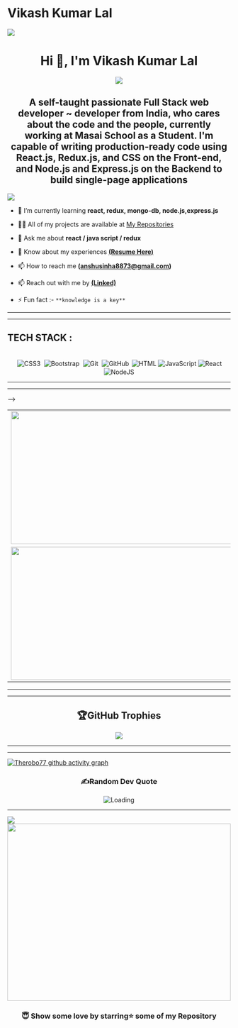 # Vikash Kumar Lal


 

<!-- ![MasterHead](https://www.pramukhdigital.com/wp-content/uploads/2018/07/New-PNC-Animated-Banners.gif) -->


<!-- /*profile viewer source!*/ -->


<!--
comparison with suraj-996
 <img src="https://camo.githubusercontent.com/416e0ec787850a66ce0eced8c153a172eeab4341c294da1c9465e485866ebb0d/68747470733a2f2f6769746875622d726561646d652d73747265616b2d73746174732e6865726f6b756170702e636f6d3f757365723d737572616a2d393936267468656d653d746f6b796f6e6967687426626f726465725f7261646975733d3130" />

<img src="https://camo.githubusercontent.com/1b36ff5960d4013b2c5d2d34c1bced3b348b6b6b03b15a8b1b46e222372c99b8/687474703a2f2f6769746875622d726561646d652d73747265616b2d73746174732e6865726f6b756170702e636f6d3f757365723d546865726f626f3737267468656d653d746f6b796f6e696768745f64756f26646174655f666f726d61743d6a2532304d25354225323059253544" />
 -->
 
 <img src="https://camo.githubusercontent.com/fe036730cd3a294b1009c646183c70bbf1d2d17f2c03490f13e6d00dfe96ec78/68747470733a2f2f64657a696e65627261696e7a2e636f6d2f696d616765732f7765622d64657369676e2d6769662e676966" />

<h1 align="center">Hi 👋, I'm Vikash Kumar Lal</h1>

<div align="center">
 <img  src="https://readme-typing-svg.herokuapp.com/?lines=Full+Stack+Developer;Web+Developer;Quick+learner;Self+Motivated;Problem+Solver;&color=teal&center=true"  />
</div>

<h2 align="center">A self-taught passionate Full Stack web developer ~ developer from India, who cares about the code and the people, currently working at Masai School as a Student. I'm capable of writing production-ready code using React.js, Redux.js, and CSS on the Front-end, and Node.js and Express.js on the Backend to build single-page applications</h2>

<!-- <img align=center src="https://raw.githubusercontent.com/andreasbm/readme/master/assets/lines/colored.png" /> -->

<!-- PROFILE VIEWS -->
<!-- <img align=center src="https://visitcount.itsvg.in/api?id=Therobo77&icon=10&color=0" /> -->
<img src="https://camo.githubusercontent.com/ce380e1e85f538d898c80023c1d97f09916e7eb66266eda50ed7a66a3482544f/68747470733a2f2f6b6f6d617265762e636f6d2f67687076632f3f757365726e616d653d4e617a6d75735361796164267374796c653d666c61742d737175617265"/>

<!--  -->


- 🌱 I’m currently learning **react, redux, mongo-db, node.js,express.js**

- 👨‍💻 All of my projects are available at [My Repositories](https://github.com/Therobo77?tab=repositories)

- 💬 Ask me about **react / java script / redux**

- 📄 Know about my experiences **[(Resume Here)](https://drive.google.com/file/d/1wyFZwCnJ-66v5QzVW64iw8A0B4UEMwQk/view?usp=sharing)**

- 📫 How to reach me **(anshusinha8873@gmail.com)**

- 📫 Reach out with me by  **[(Linked)](https://www.linkedin.com/in/vikashlal7722/)**

- ⚡ Fun fact :- `**knowledge is a key**`

--------------------------------------------------------------------------------------------------------------------------------------------------------------
--------------------------------------------------------------------------------------------------------------------------------------------------------------
<!-- <img align=center src="https://raw.githubusercontent.com/andreasbm/readme/master/assets/lines/colored.png" /> -->

<!-- user-image (NAZMIN)
<img align=center src="https://user-images.githubusercontent.com/105915742/200315793-960ce749-3d2f-4f30-85d6-96e3116426f0.gif" /> -->

## TECH STACK :

<p align="center">
 
<br/>
<img alt="CSS3" src="https://img.shields.io/badge/css3%20-%231572B6.svg?&style=for-the-badge&logo=css3&logoColor=white" style="margin:2px;"/>
<img alt="Bootstrap" src="https://img.shields.io/badge/bootstrap%20-%23563D7C.svg?&style=for-the-badge&logo=bootstrap&logoColor=white" style="margin:2px;"/>
<img alt="Git" src="https://img.shields.io/badge/git%20-%23F05033.svg?&style=for-the-badge&logo=git&logoColor=white" style="margin:2px;"/>
<img alt="GitHub" src="https://img.shields.io/badge/github%20-%23121011.svg?&style=for-the-badge&logo=github&logoColor=white" style="margin:2px;"/>
<img alt="HTML" src="https://img.shields.io/badge/HTML-E34F26?logo=html5&logoColor=white&style=for-the-badge" />
<img alt="JavaScript" src="https://img.shields.io/badge/JavaScript-F7DF1E?logo=javascript&logoColor=white&style=for-the-badge" />
<img alt="React" src="https://img.shields.io/badge/React-61DAFB?logo=react&logoColor=white&style=for-the-badge" />
<img alt="NodeJS" src="https://img.shields.io/badge/Node.js-339933?logo=node.js&logoColor=white&style=for-the-badge" />

<br/>
</p>

<!-- <table  align=center>
  <tr>
 <td align=center> <img src="https://upload.wikimedia.org/wikipedia/commons/thumb/d/d9/Node.js_logo.svg/1280px-Node.js_logo.svg.png"  height=100   width=150 ></td>
     <td align=center> <img src="https://upload.wikimedia.org/wikipedia/commons/thumb/a/a7/React-icon.svg/1280px-React-icon.svg.png" height=100   ></td>
    <td align=center> <img src="https://upload.wikimedia.org/wikipedia/commons/4/49/Redux.png"  height=100   width=150 ></td>
     <td align=center> <img src="https://img.icons8.com/nolan/64/wikipedia.png"  height=100  ></td>
   
  </tr>
  <tr>
   
  <td align=center>  <img src="https://img.icons8.com/color/48/null/chakra-ui.png"   width=100  ></td>
   <td align=center> <img src="https://upload.wikimedia.org/wikipedia/commons/thumb/b/b2/Bootstrap_logo.svg/768px-Bootstrap_logo.svg.png"  height=100    ></td>
  <td align=center> <img src="https://git-scm.com/images/logos/downloads/Git-Icon-1788C.png"  height=100  ></td>
  <td align=center> <img src="https://img.icons8.com/plasticine/100/null/github.png"  height=100  ></td>
  </tr>

</table>  -->


--------------------------------------------------------------------------------------------------------------------------------------------------------------
--------------------------------------------------------------------------------------------------------------------------------------------------------------

<!-- <img align=center src="https://raw.githubusercontent.com/andreasbm/readme/master/assets/lines/colored.png" />





<!-- )](https://github-readme-stats.vercel.app/api?username=Therobo77&hide_border=false&include_all_commits=true&count_private=true&show_icons=true) -->
<!-- )](https://github-readme-stats.vercel.app/api?username=Therobo77&hide_border=false&include_all_commits=true&count_private=true&show_icons=true) -->

<table  align=center>
  <tr>
    <td align=center> <img src="http://github-readme-streak-stats.herokuapp.com?user=Therobo77&theme=tokyonight_duo&date_format=j%20M%5B%20Y%5D"  height=300   width=500 ></td>
    
  <td align=center> 
    <img src="https://github-readme-stats.vercel.app/api?username=Therobo77&hide_border=false&include_all_commits=true&count_private=true&show_icons=true" alt="Loading"height=300 width=500/>
    </td>
  </tr>
  <tr>
  <td align=center> 
  
   <img src="https://camo.githubusercontent.com/491294d8860bf803756b2f7451e72904323f79faff57f553fbbb77d35e647195/68747470733a2f2f6769746875622d726561646d652d73746174732e76657263656c2e6170702f6170692f746f702d6c616e67732f3f757365726e616d653d7375466937383637266c616e67735f636f756e743d3826636f756e745f707269766174653d74727565266c61796f75743d636f6d70616374267468656d653d726561637426686964655f626f726465723d747275652662675f636f6c6f723d304431313137"   width=500  height=300>
   </td>
   <td>
         <img width=500 height=300 src="https://github-readme-activity-graph.cyclic.app/graph?username=Therobo77&theme=dracula)](https://github.com/ashutosh00710/github-readme-activity-graph" />
   </td>
   
   
   
<!--    <td align=center>  
     ![Therobo77 stats](https://github-readme-stats.vercel.app/api?username=Therobo77&theme=dark&show_icons=true)
<!--     <img src="https://activity-graph.herokuapp.com/graph?username=Therobo77&bg_color=d1edff&color=000000&line=4c8e9e&point=1e00ff&area=true&hide_border=true" -->
         
<!--          <-- width=500  height=300></td> --> -->
  </tr>
</table>

<!-- 
[![](https://github-readme-stats.vercel.app/api?username=Therobo77&hide_border=false&include_all_commits=true&count_private=true&show_icons=true)](https://github-readme-stats.vercel.app/api?username=Therobo77&hide_border=false&include_all_commits=true&count_private=true&show_icons=true)


[![GitHub Streak](http://github-readme-streak-stats.herokuapp.com?user=Therobo77&theme=tokyonight_duo&date_format=j%20M%5B%20Y%5D)](http://github-readme-streak-stats.herokuapp.com?user=Therobo77&theme=tokyonight_duo&date_format=j%20M%5B%20Y%5D)
 -->
  
--------------------------------------------------------------------------------------------------------------------------------------------------------------
--------------------------------------------------------------------------------------------------------------------------------------------------------------

<!-- <img src="https://raw.githubusercontent.com/andreasbm/readme/master/assets/lines/colored.png" /> -->

<div align="center">
 
## 🏆GitHub Trophies


<img src="https://github-profile-trophy.vercel.app/?username=Therobo77&margin-w=15&margin-h=15&column=8" />
</div>



--------------------------------------------------------------------------------------------------------------------------------------------------------------
--------------------------------------------------------------------------------------------------------------------------------------------------------------

<!-- <img src="https://raw.githubusercontent.com/andreasbm/readme/master/assets/lines/colored.png" /> -->

<!-- ## Github Activity Graph

[![github activity graph](https://activity-graph.herokuapp.com/graph?username=Therobo77&bg_color=d1edff&color=000000&line=4c8e9e&point=1e00ff&area=true&hide_border=true)
<img src="https://activity-graph.herokuapp.com/graph?username=Therobo77&bg_color=d1edff&color=000000&line=4c8e9e&point=1e00ff&area=true&hide_border=true" /> -->

[![Therobo77 github activity graph](https://github-readme-activity-graph.cyclic.app/graph?username=Therobo77&theme=dracula)](https://github.com/ashutosh00710/github-readme-activity-graph)

<!-- <img src="https://raw.githubusercontent.com/andreasbm/readme/master/assets/lines/colored.png" /> -->

<!-- ## Language Graph -->

<!-- <img src="" /> -->




<!--  <img  src="https://camo.githubusercontent.com/fd4484b75dc1de15a3d240490e12618602537ce08af426f69859c8a52eb13ca9/68747470733a2f2f61637469766974792d67726170682e6865726f6b756170702e636f6d2f67726170683f757365726e616d653d6d6568666f6f7a6b68616e67697468756226267468656d653d78636f6465" />  -->

<div align="center">
  
### ✍️Random Dev Quote 
  
  <img src="https://quotes-github-readme.vercel.app/api?type=horizontal&theme=radical" alt="Loading"/>
  
  </div>

--- 

<!-- PROFILE VIEWS -->
<!-- <img align=center src="https://visitcount.itsvg.in/api?id=Therobo77&icon=10&color=0" /> -->
<img src="https://camo.githubusercontent.com/ce380e1e85f538d898c80023c1d97f09916e7eb66266eda50ed7a66a3482544f/68747470733a2f2f6b6f6d617265762e636f6d2f67687076632f3f757365726e616d653d4e617a6d75735361796164267374796c653d666c61742d737175617265"/>

<!--  -->

<!-- <img src="https://raw.githubusercontent.com/andreasbm/readme/master/assets/lines/colored.png" /> -->


<!-- <img src="https://raw.githubusercontent.com/1999AZZAR/1999AZZAR/main/resources/img/grid-snake.svg"  /> -->

<!-- <img src="https://raw.githubusercontent.com/andreasbm/readme/master/assets/lines/colored.png" /> -->

<!-- MY REAL #3d animation graph of commits -->

<!-- 
<img src="https://github.com/Therobo77/Therobo77/raw/main/profile-3d-contrib/profile-night-green.svg" />
 -->
<!-- <img src="https://github.com/suraj-996/suraj-996/raw/main/profile-3d-contrib/profile-night-green.svg"/> -->

<!-- <img src="https://raw.githubusercontent.com/andreasbm/readme/master/assets/lines/colored.png" /> -->

 
 <div height=100px >
<img align=center height=400px width=100% src="https://camo.githubusercontent.com/4fa9a5bdefafee7e59ad2086429306dfc0c902d0db4d2d1fdfb534b1767d9f62/68747470733a2f2f646576656c6f706572732e67697068792e636f6d2f6272616e63682f6d61737465722f7374617469632f6170692d35313264333663303936363236383237313731303861333862626235633537642e676966" />
 </div>


<div align="center">

<!-- <img src="https://raw.githubusercontent.com/alok722/alok722/master/images/gif/Developer.gif " /> -->

### 😇 Show some love by starring⭐ some of my Repository
  
  </div>

